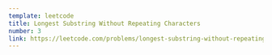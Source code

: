 ```yaml
---
template: leetcode
title: Longest Substring Without Repeating Characters
number: 3
link: https://leetcode.com/problems/longest-substring-without-repeating-characters
---
```

